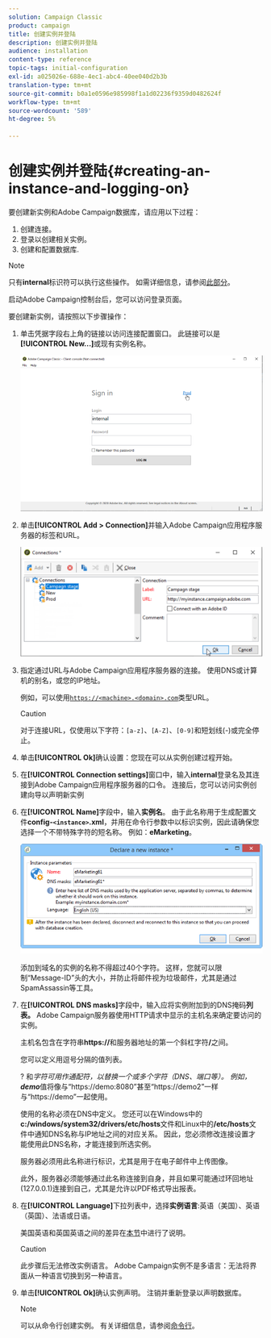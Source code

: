 ```yaml
---
solution: Campaign Classic
product: campaign
title: 创建实例并登陆
description: 创建实例并登陆
audience: installation
content-type: reference
topic-tags: initial-configuration
exl-id: a025026e-688e-4ec1-abc4-40ee040d2b3b
translation-type: tm+mt
source-git-commit: b0a1e0596e985998f1a1d02236f9359d0482624f
workflow-type: tm+mt
source-wordcount: '589'
ht-degree: 5%

---
```


# 创建实例并登陆{#creating-an-instance-and-logging-on}

要创建新实例和Adobe Campaign数据库，请应用以下过程：

1. 创建连接。
1. 登录以创建相关实例。
1. 创建和配置数据库.

>[!NOTE]
>
>只有&#x200B;**internal**&#x200B;标识符可以执行这些操作。 如需详细信息，请参阅[此部分](../../installation/using/configuring-campaign-server.md#internal-identifier)。

启动Adobe Campaign控制台后，您可以访问登录页面。

要创建新实例，请按照以下步骤操作：

1. 单击凭据字段右上角的链接以访问连接配置窗口。 此链接可以是&#x200B;**[!UICONTROL New...]**&#x200B;或现有实例名称。

   ![](assets/s_ncs_install_define_connection_01.png)

1. 单击&#x200B;**[!UICONTROL Add > Connection]**&#x200B;并输入Adobe Campaign应用程序服务器的标签和URL。

   ![](assets/s_ncs_install_define_connection_02.png)

1. 指定通过URL与Adobe Campaign应用程序服务器的连接。 使用DNS或计算机的别名，或您的IP地址。

   例如，可以使用[`https://<machine>.<domain>.com`](https://myserver.adobe.com)类型URL。

   >[!CAUTION]
   >
   >对于连接URL，仅使用以下字符：`[a-z]`、`[A-Z]`、`[0-9]`和短划线(-)或完全停止。

1. 单击&#x200B;**[!UICONTROL Ok]**&#x200B;确认设置：您现在可以从实例创建过程开始。
1. 在&#x200B;**[!UICONTROL Connection settings]**&#x200B;窗口中，输入&#x200B;**internal**&#x200B;登录名及其连接到Adobe Campaign应用程序服务器的口令。 连接后，您可以访问实例创建向导以声明新实例
1. 在&#x200B;**[!UICONTROL Name]**&#x200B;字段中，输入&#x200B;**实例名**。 由于此名称用于生成配置文件&#x200B;**config-`<instance>`.xml**，并用在命令行参数中以标识实例，因此请确保您选择一个不带特殊字符的短名称。 例如：**eMarketing**。

   ![](assets/s_ncs_install_create_instance.png)

   添加到域名的实例的名称不得超过40个字符。 这样，您就可以限制“Message-ID”头的大小，并防止将邮件视为垃圾邮件，尤其是通过SpamAssassin等工具。

1. 在&#x200B;**[!UICONTROL DNS masks]**&#x200B;字段中，输入应将实例附加到的DNS掩码&#x200B;**列表。** Adobe Campaign服务器使用HTTP请求中显示的主机名来确定要访问的实例。

   主机名包含在字符串&#x200B;**https://**&#x200B;和服务器地址的第一个斜杠字符&#x200B;**/**&#x200B;之间。

   您可以定义用逗号分隔的值列表。

   ? 和*字符可用作通配符，以替换一个或多个字符（DNS、端口等）。 例如，**demo***&#x200B;值将像与“https://demo:8080”甚至“https://demo2”一样与“https://demo”一起使用。

   使用的名称必须在DNS中定义。 您还可以在Windows中的&#x200B;**c:/windows/system32/drivers/etc/hosts**&#x200B;文件和Linux中的&#x200B;**/etc/hosts**&#x200B;文件中通知DNS名称与IP地址之间的对应关系。 因此，您必须修改连接设置才能使用此DNS名称，才能连接到所选实例。

   服务器必须用此名称进行标识，尤其是用于在电子邮件中上传图像。

   此外，服务器必须能够通过此名称连接到自身，并且如果可能通过环回地址(127.0.0.1)连接到自己，尤其是允许以PDF格式导出报表。

1. 在&#x200B;**[!UICONTROL Language]**&#x200B;下拉列表中，选择&#x200B;**实例语言**:英语（美国）、英语（英国）、法语或日语。

   美国英语和英国英语之间的差异在[本节](../../platform/using/adobe-campaign-workspace.md#date-and-time)中进行了说明。

   >[!CAUTION]
   >
   >此步骤后无法修改实例语言。 Adobe Campaign实例不是多语言：无法将界面从一种语言切换到另一种语言。

1. 单击&#x200B;**[!UICONTROL Ok]**&#x200B;确认实例声明。 注销并重新登录以声明数据库。

   >[!NOTE]
   >
   >可以从命令行创建实例。 有关详细信息，请参阅[命令行](../../installation/using/command-lines.md)。
